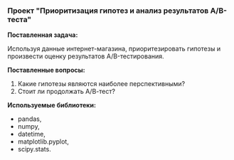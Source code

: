### Проект "Приоритизация гипотез и анализ результатов A/B-теста"

**Поставленная задача:**

Используя данные интернет-магазина, приоритезировать гипотезы и произвести оценку результатов A/B-тестирования.

**Поставленные вопросы:**
1. Какие гипотезы являются наиболее перспективными?
2. Стоит ли продолжать А/В-тест?

**Используемые библиотеки:**
* pandas,
* numpy,
* datetime,
* matplotlib.pyplot,
* scipy.stats.
